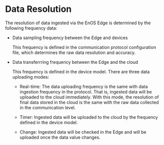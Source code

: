# Data Resolution

The resolution of data ingested via the EnOS Edge is determined by the
following frequency data:

- Data sampling frequency between the Edge and devices

  This frequency is defined in the communication protocol configuration file, which determines the raw data resolution and accuracy.

- Data transferrring frequency between the Edge and the cloud

  This frequency is defined in the device model. There are three data uploading modes:

  - Real-time: The data uploading frequency is the same with data ingestion frequency in the protocol. That is, ingested data will be uploaded to the cloud immediately. With this mode, the resolution of final data stored in the cloud is the same with the raw data collected in the communication level.

  - Timer: Ingested data will be uploaded to the cloud by the frequency defined in the device model.

  - Change: Ingested data will be checked in the Edge and will be uploaded once the data value changes.
